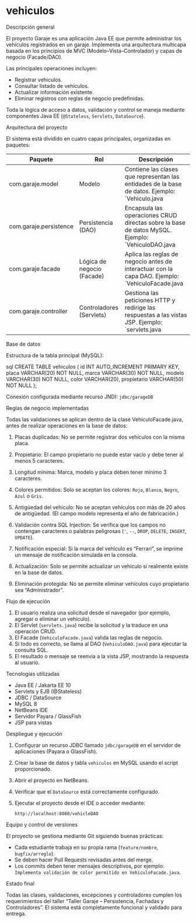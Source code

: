 # vehiculos


Descripción general


El proyecto Garaje es una aplicación Java EE que permite administrar los vehículos registrados en un garaje.
Implementa una arquitectura multicapa basada en los principios de MVC (Modelo–Vista–Controlador) y capas de negocio (Facade/DAO).

Las principales operaciones incluyen:

* Registrar vehículos.
* Consultar listado de vehículos.
* Actualizar información existente.
* Eliminar registros con reglas de negocio predefinidas.

Toda la lógica de acceso a datos, validación y control se maneja mediante componentes Java EE (`@Stateless`, `Servlets`, `DataSource`).


Arquitectura del proyecto


El sistema está dividido en cuatro capas principales, organizadas en paquetes:

| Paquete                  | Rol                        | Descripción                                                                                      |
| -------------------------| -------------------------- | ------------------------------------------------------------------------------------------------ |
| com.garaje.model       | Modelo                     | Contiene las clases que representan las entidades de la base de datos. Ejemplo: `Vehiculo.java   |
| com.garaje.persistence | Persistencia (DAO)         | Encapsula las operaciones CRUD directas sobre la base de datos MySQL. Ejemplo: `VehiculoDAO.java |
| com.garaje.facade     | Lógica de negocio (Facade) | Aplica las reglas de negocio antes de interactuar con la capa DAO. Ejemplo: `VehiculoFacade.java |
| com.garaje.controller  | Controladores (Servlets)   | Gestiona las peticiones HTTP y redirige las respuestas a las vistas JSP. Ejemplo: `servlets.java |


Base de datos

Estructura de la tabla principal (MySQL):

sql
CREATE TABLE vehiculos (
  id INT AUTO_INCREMENT PRIMARY KEY,
  placa VARCHAR(20) NOT NULL,
  marca VARCHAR(30) NOT NULL,
  modelo VARCHAR(30) NOT NULL,
  color VARCHAR(20),
  propietario VARCHAR(50) NOT NULL
);


Conexión configurada mediante recurso JNDI:
`jdbc/garageDB`



Reglas de negocio implementadas

Todas las validaciones se aplican dentro de la clase VehiculoFacade.java, antes de realizar operaciones en la base de datos:

1. Placas duplicadas:
   No se permite registrar dos vehículos con la misma placa.

2. Propietario:
   El campo propietario no puede estar vacío y debe tener al menos 5 caracteres.

3. Longitud mínima:
   Marca, modelo y placa deben tener mínimo 3 caracteres.

4. Colores permitidos:
   Solo se aceptan los colores: `Rojo`, `Blanco`, `Negro`, `Azul` o `Gris`.

5. Antigüedad del vehículo:
   No se aceptan vehículos con más de 20 años de antigüedad.
   (El campo modelo representa el año de fabricación.)

6. Validación contra SQL Injection:
   Se verifica que los campos no contengan caracteres o palabras peligrosas (`'`, `--`, `DROP`, `DELETE`, `INSERT`, `UPDATE`).

7. Notificación especial:
   Si la marca del vehículo es “Ferrari”, se imprime un mensaje de notificación simulada en la consola.

8. Actualización:
   Solo se permite actualizar un vehículo si realmente existe en la base de datos.

9. Eliminación protegida:
   No se permite eliminar vehículos cuyo propietario sea “Administrador”.


Flujo de ejecución

1. El usuario realiza una solicitud desde el navegador (por ejemplo, agregar o eliminar un vehículo).
2. El Servlet (`servlets.java`) recibe la solicitud y la traduce en una operación CRUD.
3. El Facade (`VehiculoFacade.java`) valida las reglas de negocio.
4. Si todo es correcto, se llama al DAO (`VehiculoDAO.java`) para ejecutar la consulta SQL.
5. El resultado o mensaje se reenvía a la vista JSP, mostrando la respuesta al usuario.


Tecnologías utilizadas

* Java EE / Jakarta EE 10
* Servlets y EJB (@Stateless)
* JDBC / DataSource
* MySQL 8
* NetBeans IDE
* Servidor Payara / GlassFish
* JSP para vistas


Despliegue y ejecución

1. Configurar un recurso JDBC llamado `jdbc/garageDB` en el servidor de aplicaciones (Payara o GlassFish).
2. Crear la base de datos y tabla `vehiculos` en MySQL usando el script proporcionado.
3. Abrir el proyecto en NetBeans.
4. Verificar que el `DataSource` está correctamente configurado.
5. Ejecutar el proyecto desde el IDE o acceder mediante:

   ```
   http://localhost:8080/vehicleDAO
   ```



Equipo y control de versiones

El proyecto se gestiona mediante Git siguiendo buenas prácticas:

* Cada estudiante trabaja en su propia rama (`feature/nombre`, `bugfix/arreglo`).
* Se deben hacer Pull Requests revisadas antes del merge.
* Los commits deben tener mensajes descriptivos, por ejemplo:
  `Implementa validación de color permitido en VehiculoFacade.java`.


Estado final

Todas las clases, validaciones, excepciones y controladores cumplen los requerimientos del taller “Taller Garaje – Persistencia, Fachadas y Controladores”.
El sistema está completamente funcional y validado para entrega.

